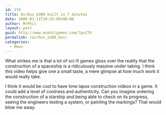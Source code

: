 ```yaml
---
id: 274
title: Airbus A380 built in 7 minutes
date: 2006-03-11T20:55:09+00:00
author: MrPhil
layout: post
guid: http://www.mrphilgames.com/?p=274
permalink: /airbus_a380_bui/
categories:
  - News
---
```

What strikes me is that a lot of sci-fi games gloss over the reality that the construction of a spaceship is a ridiculously massive under taking. I think this video helps give one a small taste, a mere glimpse at how much work it would really take.

I think it would be cool to have time lapse construction videos in a game. It could add a level of coolness and authenticity. Can you imagine ordering the construction of a starship and being able to check on its progress, seeing the engineers testing a system, or painting the markings? That would blow me away.